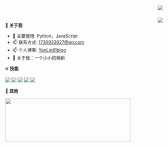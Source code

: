 <div>
  <img align="right" src="https://github-readme-stats.vercel.app/api?username=1730933627&count_private=true&show_icons=true" />
  <div style="width:1px;height:1vh;"></div>
  <img align="right" src="https://github-readme-stats.vercel.app/api/top-langs/?username=1730933627&layout=compact" />
</div>


🍓 **关于我**

- 🔭 主要使用: Python，JavaScript
- 📫 联系方式: 1730933627@qq.com
- 📫 个人博客: [YanLin的blog](https://yanlinn.com)
- 👯 关于我：一个小小的萌新


❄️ **技能**

![](https://img.shields.io/badge/-Python-3e74a2?style=flat-square&logo=Python&logoColor=fff)
![](https://img.shields.io/badge/-Node.js-339933?style=flat-square&logo=Node.js&logoColor=fff)
![](https://img.shields.io/badge/-Vue-4fc08d?style=flat-square&logo=Vue.js&logoColor=fff)
![](https://img.shields.io/badge/-Docker-2496ED?style=flat-square&logo=Docker&logoColor=fff)
![](https://img.shields.io/badge/-Linux-000000?style=flat-square&logo=Linux&logoColor=fff)


🎄 **其他**

  <img width="400" height="140" src="https://card.yuy1n.io/card/76561198255244492/light,badge" />
